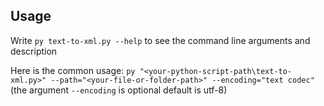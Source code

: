 ## Usage
Write `py text-to-xml.py --help` to see the command line arguments and description

Here is  the common usage:
`py "<your-python-script-path\text-to-xml.py>" --path="<your-file-or-folder-path>" --encoding="text codec"` (the argument `--encoding` is optional default is utf-8)
